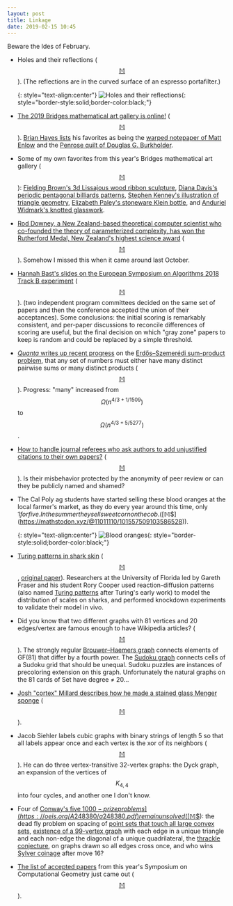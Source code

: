```yaml
---
layout: post
title: Linkage
date: 2019-02-15 10:45
---
```

Beware the Ides of February.

* Holes and their reflections ([$$\mathbb{M}$$](https://mathstodon.xyz/@11011110/101517910934422997)). (The reflections are in the curved surface of an espresso portafilter.)

  {: style="text-align:center"}
![Holes and their reflections](https://www.ics.uci.edu/~eppstein/pix/reflected-holes/reflected-holes-m.jpg){: style="border-style:solid;border-color:black;"}

* [The 2019 Bridges mathematical art gallery is online!](http://gallery.bridgesmathart.org/exhibitions/2019-joint-mathematics-meetings) ([$$\mathbb{M}$$](https://mathstodon.xyz/@11011110/101526999074315478)). [Brian Hayes lists](https://twitter.com/bit_player/status/1086463227154915329) his favorites as being the [warped notepaper of Matt Enlow](http://gallery.bridgesmathart.org/exhibitions/2019-joint-mathematics-meetings/unsolvedmre) and the [Penrose quilt of Douglas G. Burkholder](http://gallery.bridgesmathart.org/exhibitions/2019-joint-mathematics-meetings/burkholderd).

* Some of my own favorites from this year's Bridges mathematical art gallery ([$$\mathbb{M}$$](https://mathstodon.xyz/@11011110/101530712079779913)): [Fielding Brown's 3d Lissajous wood ribbon sculpture](http://gallery.bridgesmathart.org/exhibitions/2019-joint-mathematics-meetings/fieldingbrown), [Diana Davis's periodic pentagonal billiards patterns](http://gallery.bridgesmathart.org/exhibitions/2019-joint-mathematics-meetings/ddavis), [Stephen Kenney's illustration of triangle geometry](http://gallery.bridgesmathart.org/exhibitions/2019-joint-mathematics-meetings/stephen-kenney), [Elizabeth Paley's stoneware Klein bottle](http://gallery.bridgesmathart.org/exhibitions/2019-joint-mathematics-meetings/espaley), and [Anduriel Widmark's knotted glasswork](http://gallery.bridgesmathart.org/exhibitions/2019-joint-mathematics-meetings/anduriel-s-widmark).

* [Rod Downey, a New Zealand-based theoretical computer scientist who co-founded the theory of parameterized complexity, has won the Rutherford Medal, New Zealand's highest science award](https://www.radionz.co.nz/national/programmes/ourchangingworld/audio/2018667030/mathematician-wins-top-science-award) ([$$\mathbb{M}$$](https://mathstodon.xyz/@11011110/101537786624226744)). Somehow I missed this when it came around last October.

* [Hannah Bast's slides on the European Symposium on Algorithms 2018 Track B experiment](http://ad-publications.informatik.uni-freiburg.de/ESA_experiment_Bast_2018.pdf) ([$$\mathbb{M}$$](https://mathstodon.xyz/@11011110/101543698645665393)).  (two independent program committees decided on the same set of papers and then the conference accepted the union of their acceptances). Some conclusions: the initial scoring is remarkably consistent, and per-paper discussions to reconcile differences of scoring are useful, but the final decision on which "gray zone" papers to keep is random and could be replaced by a simple threshold.

* [_Quanta_ writes up recent progress](https://www.quantamagazine.org/the-sum-product-problem-shows-how-addition-and-multiplication-constrain-each-other-20190206/) on the [Erdős–Szemerédi sum-product problem](https://en.wikipedia.org/wiki/Erd%C5%91s%E2%80%93Szemer%C3%A9di_theorem), that any set of numbers must either have many distinct pairwise sums or many distinct products ([$$\mathbb{M}$$](https://mathstodon.xyz/@11011110/101549376500085965)). Progress: "many" increased from $$\Omega(n^{4/3+1/1509})$$ to $$\Omega(n^{4/3+5/5277})$$.

* [How to handle journal referees who ask authors to add unjustified citations to their own papers?](https://retractionwatch.com/2019/02/07/the-case-of-the-reviewer-who-said-cite-me-or-i-wont-recommend-acceptance-of-your-work/) ([$$\mathbb{M}$$](https://mathstodon.xyz/@11011110/101552010373686789)).  Is their misbehavior protected by the anonymity of peer review or can they be publicly named and shamed?

* The Cal Poly ag students have started selling these blood oranges at the local farmer's market, as they do every year around this time, only $1 for five. In the summer they sell sweet corn on the cob. ([$$\mathbb{M}$$](https://mathstodon.xyz/@11011110/101557509103586528)).

  {: style="text-align:center"}
![Blood oranges](https://www.ics.uci.edu/~eppstein/pix/bloodoranges/bloodoranges-m.jpg){: style="border-style:solid;border-color:black;"}

* [Turing patterns in shark skin](https://www.quantamagazine.org/ancient-turing-pattern-builds-feathers-hair-and-now-shark-skin-20190102/) ([$$\mathbb{M}$$](https://mathstodon.xyz/@11011110/101570379158959818), [original paper](http://doi.org/10.1126/sciadv.aau5484)). Researchers at the University of Florida led by Gareth Fraser and his student Rory Cooper used reaction-diffusion patterns (also named [Turing patterns](https://en.wikipedia.org/wiki/Turing_pattern) after Turing's early work) to model the distribution of scales on sharks, and performed knockdown experiments to validate their model in vivo.

* Did you know that two different graphs with 81 vertices and 20 edges/vertex are famous enough to have Wikipedia articles? ([$$\mathbb{M}$$](https://mathstodon.xyz/@11011110/101578088028534617)).  The strongly regular [Brouwer–Haemers graph](https://en.wikipedia.org/wiki/Brouwer%E2%80%93Haemers_graph) connects elements of GF(81) that differ by a fourth power. The [Sudoku graph](https://en.wikipedia.org/wiki/Sudoku_graph) connects cells of a Sudoku grid that should be unequal. Sudoku puzzles are instances of precoloring extension on this graph. Unfortunately the natural graphs on the 81 cards of Set have degree ≠ 20...

* [Josh "cortex" Millard describes how he made a stained glass Menger sponge](http://joshmillard.com/sgmenger/) ([$$\mathbb{M}$$](https://mastodon.social/@joshmillard/101580889806746340)).

* Jacob Siehler labels cubic graphs with binary strings of length 5 so that all labels appear once and each vertex is the xor of its neighbors ([$$\mathbb{M}$$](https://mathstodon.xyz/@jsiehler/101586101859381152)). He can do three vertex-transitive 32-vertex graphs: the Dyck graph, an expansion of the vertices of $$K_{4,4}$$ into four cycles, and another one I don't know.

* Four of [Conway's five $1000-prize problems](https://oeis.org/A248380/a248380.pdf) remain unsolved ([$$\mathbb{M}$$](https://mathstodon.xyz/@11011110/101592412607547272)): the dead fly problem on spacing of [point sets that touch all large convex sets](https://en.wikipedia.org/wiki/Danzer_set), [existence of a 99-vertex graph](https://en.wikipedia.org/wiki/Conway%27s_99-graph_problem) with each edge in a unique triangle and each non-edge the diagonal of a unique quadrilateral, the [thrackle conjecture](https://en.wikipedia.org/wiki/Thrackle), on graphs drawn so all edges cross once, and who wins [Sylver coinage](https://en.wikipedia.org/wiki/Sylver_coinage) after move 16? 

* [The list of accepted papers](http://eecs.oregonstate.edu/socg19/accepted.html) from this year's Symposium on Computational Geometry just came out ([$$\mathbb{M}$$](https://mathstodon.xyz/@11011110/101600288486356446)).